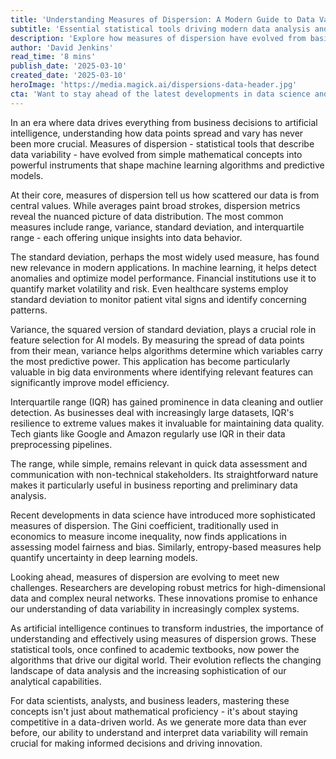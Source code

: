 ```yaml
---
title: 'Understanding Measures of Dispersion: A Modern Guide to Data Variability'
subtitle: 'Essential statistical tools driving modern data analysis and AI'
description: 'Explore how measures of dispersion have evolved from basic statistical concepts into essential tools driving modern data analysis, machine learning, and artificial intelligence. Learn how these metrics shape decision-making across industries and what the future holds for data variability analysis.'
author: 'David Jenkins'
read_time: '8 mins'
publish_date: '2025-03-10'
created_date: '2025-03-10'
heroImage: 'https://media.magick.ai/dispersions-data-header.jpg'
cta: 'Want to stay ahead of the latest developments in data science and analytics? Follow us on LinkedIn for regular insights, expert discussions, and updates on how statistical concepts are shaping the future of technology.'
---
```


In an era where data drives everything from business decisions to artificial intelligence, understanding how data points spread and vary has never been more crucial. Measures of dispersion - statistical tools that describe data variability - have evolved from simple mathematical concepts into powerful instruments that shape machine learning algorithms and predictive models.

At their core, measures of dispersion tell us how scattered our data is from central values. While averages paint broad strokes, dispersion metrics reveal the nuanced picture of data distribution. The most common measures include range, variance, standard deviation, and interquartile range - each offering unique insights into data behavior.

The standard deviation, perhaps the most widely used measure, has found new relevance in modern applications. In machine learning, it helps detect anomalies and optimize model performance. Financial institutions use it to quantify market volatility and risk. Even healthcare systems employ standard deviation to monitor patient vital signs and identify concerning patterns.

Variance, the squared version of standard deviation, plays a crucial role in feature selection for AI models. By measuring the spread of data points from their mean, variance helps algorithms determine which variables carry the most predictive power. This application has become particularly valuable in big data environments where identifying relevant features can significantly improve model efficiency.

Interquartile range (IQR) has gained prominence in data cleaning and outlier detection. As businesses deal with increasingly large datasets, IQR's resilience to extreme values makes it invaluable for maintaining data quality. Tech giants like Google and Amazon regularly use IQR in their data preprocessing pipelines.

The range, while simple, remains relevant in quick data assessment and communication with non-technical stakeholders. Its straightforward nature makes it particularly useful in business reporting and preliminary data analysis.

Recent developments in data science have introduced more sophisticated measures of dispersion. The Gini coefficient, traditionally used in economics to measure income inequality, now finds applications in assessing model fairness and bias. Similarly, entropy-based measures help quantify uncertainty in deep learning models.

Looking ahead, measures of dispersion are evolving to meet new challenges. Researchers are developing robust metrics for high-dimensional data and complex neural networks. These innovations promise to enhance our understanding of data variability in increasingly complex systems.

As artificial intelligence continues to transform industries, the importance of understanding and effectively using measures of dispersion grows. These statistical tools, once confined to academic textbooks, now power the algorithms that drive our digital world. Their evolution reflects the changing landscape of data analysis and the increasing sophistication of our analytical capabilities.

For data scientists, analysts, and business leaders, mastering these concepts isn't just about mathematical proficiency - it's about staying competitive in a data-driven world. As we generate more data than ever before, our ability to understand and interpret data variability will remain crucial for making informed decisions and driving innovation.